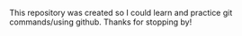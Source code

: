 This repository was created so I could learn and practice git commands/using github.
Thanks for stopping by!